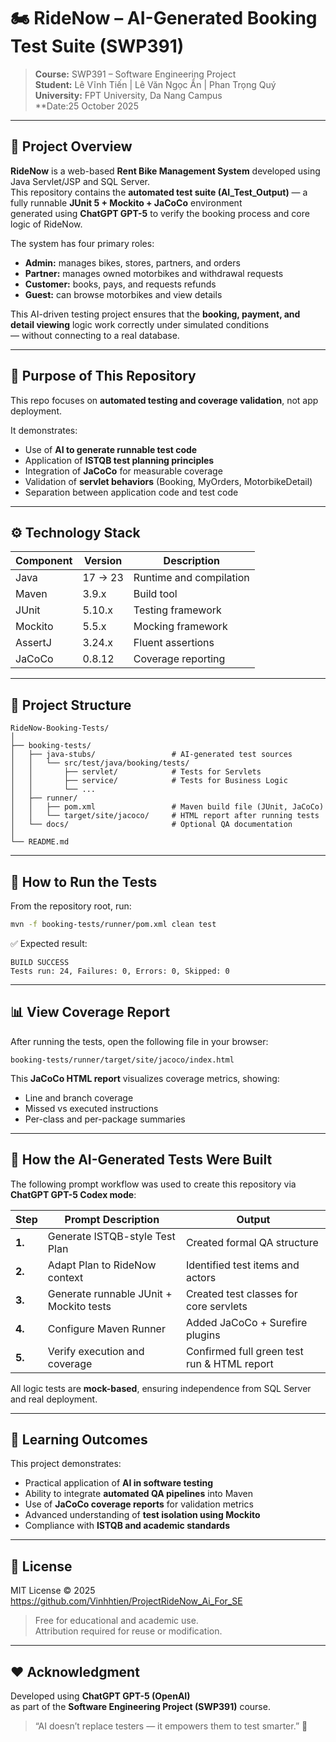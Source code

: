 # 🏍️ RideNow – AI-Generated Booking Test Suite (SWP391)

> **Course:** SWP391 – Software Engineering Project  
> **Student:** Lê Vĩnh Tiến | Lê Văn Ngọc Ẩn | Phan Trọng Quý   
> **University:** FPT University, Da Nang Campus  
> **Date:25 October 2025  

---

## 🌟 Project Overview

**RideNow** is a web-based **Rent Bike Management System** developed using  
Java Servlet/JSP and SQL Server.  
This repository contains the **automated test suite (AI_Test_Output)** — a fully runnable **JUnit 5 + Mockito + JaCoCo** environment  
generated using **ChatGPT GPT-5** to verify the booking process and core logic of RideNow.

The system has four primary roles:
- **Admin:** manages bikes, stores, partners, and orders  
- **Partner:** manages owned motorbikes and withdrawal requests  
- **Customer:** books, pays, and requests refunds  
- **Guest:** can browse motorbikes and view details  

This AI-driven testing project ensures that the **booking, payment, and detail viewing** logic work correctly under simulated conditions  
— without connecting to a real database.

---

## 🧠 Purpose of This Repository

This repo focuses on **automated testing and coverage validation**, not app deployment.

It demonstrates:
- Use of **AI to generate runnable test code**
- Application of **ISTQB test planning principles**
- Integration of **JaCoCo** for measurable coverage
- Validation of **servlet behaviors** (Booking, MyOrders, MotorbikeDetail)
- Separation between application code and test code

---

## ⚙️ Technology Stack

| Component | Version | Description |
|------------|----------|-------------|
| Java | 17 → 23 | Runtime and compilation |
| Maven | 3.9.x | Build tool |
| JUnit | 5.10.x | Testing framework |
| Mockito | 5.5.x | Mocking framework |
| AssertJ | 3.24.x | Fluent assertions |
| JaCoCo | 0.8.12 | Coverage reporting |

---

## 🧩 Project Structure

```
RideNow-Booking-Tests/
│
├── booking-tests/
│   ├── java-stubs/                 # AI-generated test sources
│   │   └── src/test/java/booking/tests/
│   │       ├── servlet/            # Tests for Servlets
│   │       ├── service/            # Tests for Business Logic
│   │       └── ...  
│   ├── runner/
│   │   ├── pom.xml                 # Maven build file (JUnit, JaCoCo)
│   │   └── target/site/jacoco/     # HTML report after running tests
│   └── docs/                       # Optional QA documentation
│
└── README.md
```

---

## 🚀 How to Run the Tests

From the repository root, run:

```bash
mvn -f booking-tests/runner/pom.xml clean test
```

✅ Expected result:
```
BUILD SUCCESS
Tests run: 24, Failures: 0, Errors: 0, Skipped: 0
```

---

## 📊 View Coverage Report

After running the tests, open the following file in your browser:

```
booking-tests/runner/target/site/jacoco/index.html
```

This **JaCoCo HTML report** visualizes coverage metrics, showing:
- Line and branch coverage
- Missed vs executed instructions
- Per-class and per-package summaries

---

## 🤖 How the AI-Generated Tests Were Built

The following prompt workflow was used to create this repository via **ChatGPT GPT-5 Codex mode**:

| Step | Prompt Description | Output |
|------|--------------------|---------|
| **1.** | Generate ISTQB-style Test Plan | Created formal QA structure |
| **2.** | Adapt Plan to RideNow context | Identified test items and actors |
| **3.** | Generate runnable JUnit + Mockito tests | Created test classes for core servlets |
| **4.** | Configure Maven Runner | Added JaCoCo + Surefire plugins |
| **5.** | Verify execution and coverage | Confirmed full green test run & HTML report |

All logic tests are **mock-based**, ensuring independence from SQL Server and real deployment.

---

## 📘 Learning Outcomes

This project demonstrates:
- Practical application of **AI in software testing**  
- Ability to integrate **automated QA pipelines** into Maven  
- Use of **JaCoCo coverage reports** for validation metrics  
- Advanced understanding of **test isolation using Mockito**  
- Compliance with **ISTQB and academic standards**

---

## 📜 License

MIT License © 2025 https://github.com/Vinhhtien/ProjectRideNow_Ai_For_SE

> Free for educational and academic use.  
> Attribution required for reuse or modification.

---

## ❤️ Acknowledgment

Developed using **ChatGPT GPT-5 (OpenAI)**  
as part of the **Software Engineering Project (SWP391)** course.  
> “AI doesn’t replace testers — it empowers them to test smarter.” 🤖
